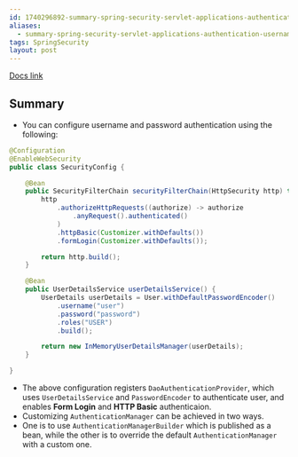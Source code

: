 ```yaml
---
id: 1740296892-summary-spring-security-servlet-applications-authentication-username-password
aliases:
  - summary-spring-security-servlet-applications-authentication-username-password
tags: SpringSecurity
layout: post
---
```


[Docs link](https://docs.spring.io/spring-security/reference/servlet/authentication/passwords/index.html#servlet-authentication-unpwd)

## Summary

- You can configure username and password authentication using the following:

```java
@Configuration
@EnableWebSecurity
public class SecurityConfig {

	@Bean
	public SecurityFilterChain securityFilterChain(HttpSecurity http) throws Exception {
		http
			.authorizeHttpRequests((authorize) -> authorize
				.anyRequest().authenticated()
			)
			.httpBasic(Customizer.withDefaults())
			.formLogin(Customizer.withDefaults());

		return http.build();
	}

	@Bean
	public UserDetailsService userDetailsService() {
		UserDetails userDetails = User.withDefaultPasswordEncoder()
			.username("user")
			.password("password")
			.roles("USER")
			.build();

		return new InMemoryUserDetailsManager(userDetails);
	}

}
```
- The above configuration registers `DaoAuthenticationProvider`, which uses `UserDetailsService` and `PasswordEncoder` to authenticate user, and enables **Form Login** and **HTTP Basic** authenticaion.
- Customizing `AuthenticationManager` can be achieved in two ways.
- One is to use `AuthenticationManagerBuilder` which is published as a bean, while the other is to override the default `AuthenticationManager` with a custom one.
